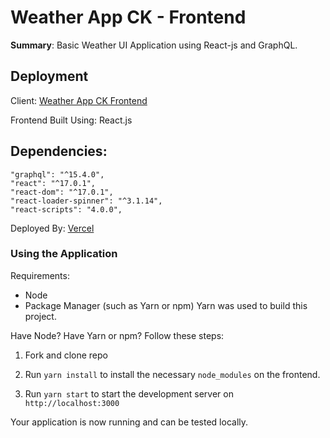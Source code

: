 # Weather App CK - Frontend

**Summary**: Basic Weather UI Application using React-js and GraphQL. 
## Deployment
Client: [Weather App CK Frontend](https://weather-app-ck-fe.vercel.app/)

Frontend Built Using:
React.js

## Dependencies:

    "graphql": "^15.4.0",
    "react": "^17.0.1",
    "react-dom": "^17.0.1",
    "react-loader-spinner": "^3.1.14",
    "react-scripts": "4.0.0",

Deployed By: [Vercel](https://www.vercel.com/)

### Using the Application
Requirements:

* Node
* Package Manager (such as Yarn or npm)
Yarn was used to build this project.


Have Node? Have Yarn or npm? Follow these steps:

1. Fork and clone repo

2. Run `yarn install` to install the necessary `node_modules` on the frontend.

3. Run `yarn start` to start the development server  on `http://localhost:3000`

Your application is now running and can be tested locally.
